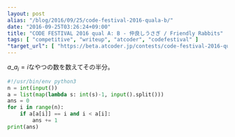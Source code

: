 ```yaml
---
layout: post
alias: "/blog/2016/09/25/code-festival-2016-quala-b/"
date: "2016-09-25T03:26:24+09:00"
title: "CODE FESTIVAL 2016 qual A: B - 仲良しうさぎ / Friendly Rabbits"
tags: [ "competitive", "writeup", "atcoder", "codefestival" ]
"target_url": [ "https://beta.atcoder.jp/contests/code-festival-2016-quala/tasks/codefestival_2016_qualA_b" ]
---
```


$a\_{a_i} = i$なやつの数を数えてその半分。

``` python
#!/usr/bin/env python3
n = int(input())
a = list(map(lambda s: int(s)-1, input().split()))
ans = 0
for i in range(n):
    if a[a[i]] == i and i < a[i]:
        ans += 1
print(ans)
```
